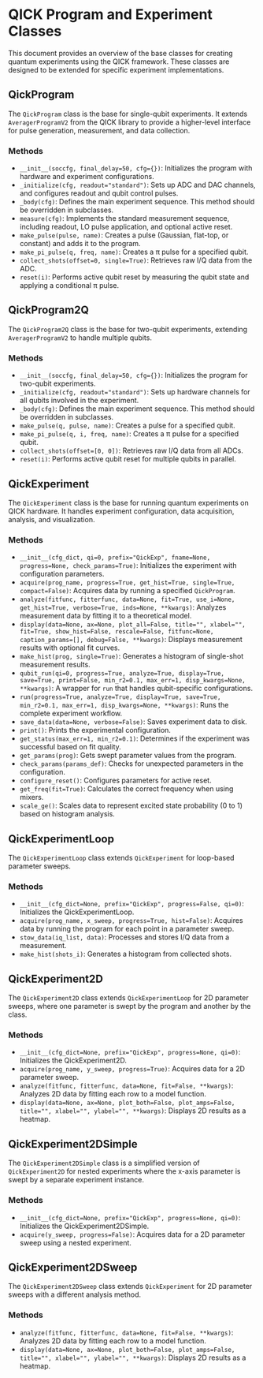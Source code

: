 # QICK Program and Experiment Classes

This document provides an overview of the base classes for creating quantum experiments using the QICK framework. These classes are designed to be extended for specific experiment implementations.

## QickProgram

The `QickProgram` class is the base for single-qubit experiments. It extends `AveragerProgramV2` from the QICK library to provide a higher-level interface for pulse generation, measurement, and data collection.

### Methods

- `__init__(soccfg, final_delay=50, cfg={})`: Initializes the program with hardware and experiment configurations.
- `_initialize(cfg, readout="standard")`: Sets up ADC and DAC channels, and configures readout and qubit control pulses.
- `_body(cfg)`: Defines the main experiment sequence. This method should be overridden in subclasses.
- `measure(cfg)`: Implements the standard measurement sequence, including readout, LO pulse application, and optional active reset.
- `make_pulse(pulse, name)`: Creates a pulse (Gaussian, flat-top, or constant) and adds it to the program.
- `make_pi_pulse(q, freq, name)`: Creates a π pulse for a specified qubit.
- `collect_shots(offset=0, single=True)`: Retrieves raw I/Q data from the ADC.
- `reset(i)`: Performs active qubit reset by measuring the qubit state and applying a conditional π pulse.

## QickProgram2Q

The `QickProgram2Q` class is the base for two-qubit experiments, extending `AveragerProgramV2` to handle multiple qubits.

### Methods

- `__init__(soccfg, final_delay=50, cfg={})`: Initializes the program for two-qubit experiments.
- `_initialize(cfg, readout="standard")`: Sets up hardware channels for all qubits involved in the experiment.
- `_body(cfg)`: Defines the main experiment sequence. This method should be overridden in subclasses.
- `make_pulse(q, pulse, name)`: Creates a pulse for a specified qubit.
- `make_pi_pulse(q, i, freq, name)`: Creates a π pulse for a specified qubit.
- `collect_shots(offset=[0, 0])`: Retrieves raw I/Q data from all ADCs.
- `reset(i)`: Performs active qubit reset for multiple qubits in parallel.

## QickExperiment

The `QickExperiment` class is the base for running quantum experiments on QICK hardware. It handles experiment configuration, data acquisition, analysis, and visualization.

### Methods

- `__init__(cfg_dict, qi=0, prefix="QickExp", fname=None, progress=None, check_params=True)`: Initializes the experiment with configuration parameters.
- `acquire(prog_name, progress=True, get_hist=True, single=True, compact=False)`: Acquires data by running a specified `QickProgram`.
- `analyze(fitfunc, fitterfunc, data=None, fit=True, use_i=None, get_hist=True, verbose=True, inds=None, **kwargs)`: Analyzes measurement data by fitting it to a theoretical model.
- `display(data=None, ax=None, plot_all=False, title="", xlabel="", fit=True, show_hist=False, rescale=False, fitfunc=None, caption_params=[], debug=False, **kwargs)`: Displays measurement results with optional fit curves.
- `make_hist(prog, single=True)`: Generates a histogram of single-shot measurement results.
- `qubit_run(qi=0, progress=True, analyze=True, display=True, save=True, print=False, min_r2=0.1, max_err=1, disp_kwargs=None, **kwargs)`: A wrapper for `run` that handles qubit-specific configurations.
- `run(progress=True, analyze=True, display=True, save=True, min_r2=0.1, max_err=1, disp_kwargs=None, **kwargs)`: Runs the complete experiment workflow.
- `save_data(data=None, verbose=False)`: Saves experiment data to disk.
- `print()`: Prints the experimental configuration.
- `get_status(max_err=1, min_r2=0.1)`: Determines if the experiment was successful based on fit quality.
- `get_params(prog)`: Gets swept parameter values from the program.
- `check_params(params_def)`: Checks for unexpected parameters in the configuration.
- `configure_reset()`: Configures parameters for active reset.
- `get_freq(fit=True)`: Calculates the correct frequency when using mixers.
- `scale_ge()`: Scales data to represent excited state probability (0 to 1) based on histogram analysis.

## QickExperimentLoop

The `QickExperimentLoop` class extends `QickExperiment` for loop-based parameter sweeps.

### Methods

- `__init__(cfg_dict=None, prefix="QickExp", progress=False, qi=0)`: Initializes the QickExperimentLoop.
- `acquire(prog_name, x_sweep, progress=True, hist=False)`: Acquires data by running the program for each point in a parameter sweep.
- `stow_data(iq_list, data)`: Processes and stores I/Q data from a measurement.
- `make_hist(shots_i)`: Generates a histogram from collected shots.

## QickExperiment2D

The `QickExperiment2D` class extends `QickExperimentLoop` for 2D parameter sweeps, where one parameter is swept by the program and another by the class.

### Methods

- `__init__(cfg_dict=None, prefix="QickExp", progress=None, qi=0)`: Initializes the QickExperiment2D.
- `acquire(prog_name, y_sweep, progress=True)`: Acquires data for a 2D parameter sweep.
- `analyze(fitfunc, fitterfunc, data=None, fit=False, **kwargs)`: Analyzes 2D data by fitting each row to a model function.
- `display(data=None, ax=None, plot_both=False, plot_amps=False, title="", xlabel="", ylabel="", **kwargs)`: Displays 2D results as a heatmap.

## QickExperiment2DSimple

The `QickExperiment2DSimple` class is a simplified version of `QickExperiment2D` for nested experiments where the x-axis parameter is swept by a separate experiment instance.

### Methods

- `__init__(cfg_dict=None, prefix="QickExp", progress=None, qi=0)`: Initializes the QickExperiment2DSimple.
- `acquire(y_sweep, progress=False)`: Acquires data for a 2D parameter sweep using a nested experiment.

## QickExperiment2DSweep

The `QickExperiment2DSweep` class extends `QickExperiment` for 2D parameter sweeps with a different analysis method.

### Methods

- `analyze(fitfunc, fitterfunc, data=None, fit=False, **kwargs)`: Analyzes 2D data by fitting each row to a model function.
- `display(data=None, ax=None, plot_both=False, plot_amps=False, title="", xlabel="", ylabel="", **kwargs)`: Displays 2D results as a heatmap.
